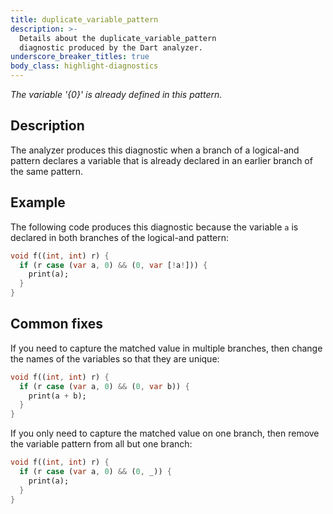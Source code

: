 ```yaml
---
title: duplicate_variable_pattern
description: >-
  Details about the duplicate_variable_pattern
  diagnostic produced by the Dart analyzer.
underscore_breaker_titles: true
body_class: highlight-diagnostics
---
```


_The variable '{0}' is already defined in this pattern._

## Description

The analyzer produces this diagnostic when a branch of a logical-and
pattern declares a variable that is already declared in an earlier branch
of the same pattern.

## Example

The following code produces this diagnostic because the variable `a` is
declared in both branches of the logical-and pattern:

```dart
void f((int, int) r) {
  if (r case (var a, 0) && (0, var [!a!])) {
    print(a);
  }
}
```

## Common fixes

If you need to capture the matched value in multiple branches, then change
the names of the variables so that they are unique:

```dart
void f((int, int) r) {
  if (r case (var a, 0) && (0, var b)) {
    print(a + b);
  }
}
```

If you only need to capture the matched value on one branch, then remove
the variable pattern from all but one branch:

```dart
void f((int, int) r) {
  if (r case (var a, 0) && (0, _)) {
    print(a);
  }
}
```
